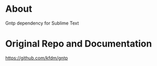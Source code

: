 # About
Gntp dependency for Sublime Text

# Original Repo and Documentation

https://github.com/kfdm/gntp

